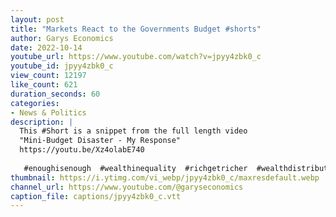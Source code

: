 ```yaml
---
layout: post
title: "Markets React to the Governments Budget #shorts"
author: Garys Economics
date: 2022-10-14
youtube_url: https://www.youtube.com/watch?v=jpyy4zbk0_c
youtube_id: jpyy4zbk0_c
view_count: 12197
like_count: 621
duration_seconds: 60
categories:
- News & Politics
description: |
  This #Short is a snippet from the full length video 
  "Mini-Budget Disaster - My Response" 
  https://youtu.be/Xz4olabE740
   
   #enoughisenough  #wealthinequality  #richgetricher  #wealthdistribution   #money
thumbnail: https://i.ytimg.com/vi_webp/jpyy4zbk0_c/maxresdefault.webp
channel_url: https://www.youtube.com/@garyseconomics
caption_file: captions/jpyy4zbk0_c.vtt
---
```

